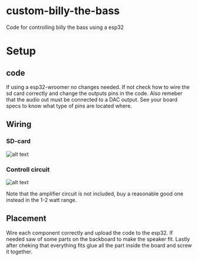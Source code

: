 # custom-billy-the-bass
Code for controlling billy the bass using a esp32

# Setup
## code
If using a esp32-wroomer no changes needed.
If not check how to wire the sd card correctly and change the outputs pins in the code.
Also remeber that the audio out must be connected to a DAC output.
See your board specs to know what type of pins are located where. 

## Wiring
### SD-card
![alt text](https://alexlubbock.com/images/esp32-sd-card-wiring.jpg)

### Controll circuit
![alt text](https://github.com/leonXtiger/cusom-billy-the-bass/blob/main/image.jpg?raw=true)

Note that the amplifier circuit is not included, buy a reasonable good one instead in the 1-2 watt range.

## Placement
Wire each component correctly and upload the code to the esp32.
If needed saw of some parts on the backboard to make the speaker fit.
Lastly after cheking that everything fits glue all the part inside the board and screw it together.

